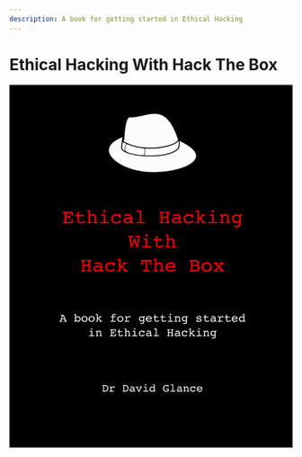 ```yaml
---
description: A book for getting started in Ethical Hacking
---
```


# Ethical Hacking With Hack The Box



![](.gitbook/assets/ethicalhackinghtbcover.jpg)

